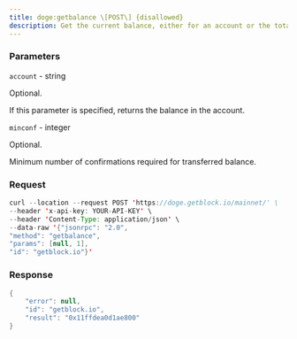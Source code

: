 ```yaml
---
title: doge:getbalance \[POST\] {disallowed}
description: Get the current balance, either for an account or the total serverbalance.
---
```


### Parameters


`account` - string

Optional.

If this parameter is specified, returns the balance in the account.

`minconf` - integer

Optional.

Minimum number of confirmations required for transferred balance.

### Request

``` java
curl --location --request POST 'https://doge.getblock.io/mainnet/' \
--header 'x-api-key: YOUR-API-KEY' \
--header 'Content-Type: application/json' \
--data-raw '{"jsonrpc": "2.0",
"method": "getbalance",
"params": [null, 1],
"id": "getblock.io"}'
```

###  Response

``` java
{
    "error": null,
    "id": "getblock.io",
    "result": "0x11ffdea0d1ae800"
}
```


